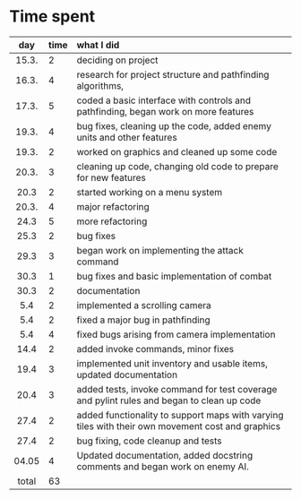  # Time spent

| day | time | what I did  |
| :----:|:-----| :-----|
| 15.3. | 2    | deciding on project |
| 16.3. | 4    | research for project structure and pathfinding algorithms, 
| 17.3. | 5    | coded a basic interface with controls and pathfinding, began work on more features |
| 19.3. | 4    | bug fixes, cleaning up the code, added enemy units and other features|
| 19.3. | 2    | worked on graphics and cleaned up some code
| 20.3. | 3    | cleaning up code, changing old code to prepare for new features |
| 20.3  | 2    | started working on a menu system |
| 20.3. | 4    | major refactoring |
| 24.3  | 5    | more refactoring |
| 25.3  | 2    | bug fixes |
| 29.3  | 3    | began work on implementing the attack command
| 30.3  | 1    | bug fixes and basic implementation of combat
| 30.3  | 2    | documentation
| 5.4   | 2    | implemented a scrolling camera
| 5.4   | 2    | fixed a major bug in pathfinding
| 5.4   | 4    | fixed bugs arising from camera implementation
| 14.4  | 2    | added invoke commands, minor fixes
| 19.4  | 3    | implemented unit inventory and usable items, updated documentation
| 20.4  | 3    | added tests, invoke command for test coverage and pylint rules and began to clean up code
| 27.4  | 2    | added functionality to support maps with varying tiles with their own movement cost and graphics
| 27.4  | 2    | bug fixing, code cleanup and tests
| 04.05 | 4    | Updated documentation, added docstring comments and began work on enemy AI.      | 
| total | 63   | | 